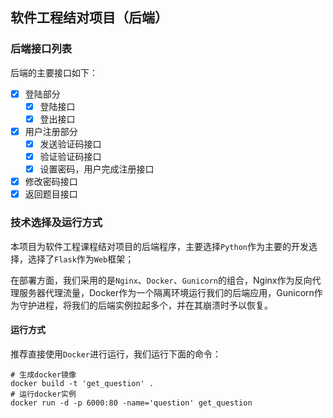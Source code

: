 ## 软件工程结对项目（后端）

### 后端接口列表

后端的主要接口如下：

- [x] 登陆部分
  - [x] 登陆接口
  - [x] 登出接口
- [x] 用户注册部分
  - [x] 发送验证码接口
  - [x] 验证验证码接口
  - [x] 设置密码，用户完成注册接口
- [x] 修改密码接口
- [x] 返回题目接口

### 技术选择及运行方式

本项目为软件工程课程结对项目的后端程序，主要选择`Python`作为主要的开发选择，选择了`Flask`作为`Web`框架；

在部署方面，我们采用的是`Nginx`、`Docker`、`Gunicorn`的组合，Nginx作为反向代理服务器代理流量，Docker作为一个隔离环境运行我们的后端应用，Gunicorn作为守护进程，将我们的后端实例拉起多个，并在其崩溃时予以恢复。

#### 运行方式

推荐直接使用`Docker`进行运行，我们运行下面的命令：

```shell
# 生成docker镜像
docker build -t 'get_question' .
# 运行docker实例
docker run -d -p 6000:80 -name='question' get_question
```